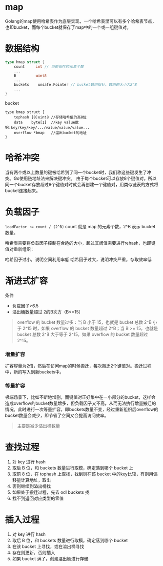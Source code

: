 # map
Golang的map使用哈希表作为底层实现，一个哈希表里可以有多个哈希表节点，也即bucket，而每个bucket就保存了map中的一个或一组键值对。

# 数据结构
```go
type hmap struct {
    count     int // 当前保存的元素个数
    ...
    B         uint8
    ...
    buckets    unsafe.Pointer // bucket数组指针，数组的大小为2^B
    ...
}
```
bucket
```
type bmap struct {
    tophash [8]uint8 //存储哈希值的高8位
    data    byte[1]  //key value数据:key/key/key/.../value/value/value...
    overflow *bmap   //溢出bucket的地址
}
```

#  哈希冲突
当有两个或以上数量的键被哈希到了同一个bucket时，我们称这些键发生了冲突。Go使用链地址法来解决键冲突。 由于每个bucket可以存放8个键值对，所以同一个bucket存放超过8个键值对时就会再创建一个键值对，用类似链表的方式将bucket连接起来。

#  负载因子
`loadFactor := count / (2^B)`
count 就是 map 的元素个数，2^B 表示 bucket 数量。

哈希表需要将负载因子控制在合适的大小，超过其阀值需要进行rehash，也即键值对重新组织：

哈希因子过小，说明空间利用率低
哈希因子过大，说明冲突严重，存取效率低

# 渐进式扩容
条件
* 负载因子>6.5
* 溢出桶数量超过 2的B次方（B<=15）
> overflow 的 bucket 数量过多：当 B 小于 15，也就是 bucket 总数 2^B 小于 2^15 时，如果 overflow 的 bucket 数量超过 2^B；当 B >= 15，也就是 bucket 总数 2^B 大于等于 2^15，如果 overflow 的 bucket 数量超过 2^15。

### 增量扩容
扩容容量为2倍，然后在访问map的时候搬迁，每次搬迁2个键值对。搬迁过程中，新的写入到新buckets中。

### 等量扩容
极端场景下，比如不断地增删，而键值对正好集中在一小部分的bucket，这样会造成overflow的bucket数量增多，但负载因子又不高，从而无法执行增量搬迁的情况，此时进行一次等量扩容，即buckets数量不变，经过重新组织后overflow的bucket数量会减少，即节省了空间又会提高访问效率。
> 主要是减少溢出桶数量

# 查找过程
1. 对 key 进行 hash
2. 取后 B 位，和 buckets 数量进行取模，确定落到哪个 bucket 上
3. 取前 8 位，在 tophash 上查找，找到则在该 bucket 中的key比较，有则用偏移量计算地址，取出
4. 否则继续到溢出桶找
5. 如果处于搬迁过程，先去 odl buckets 找
6. 找不到返回对应类型的零值

# 插入过程
1. 对 key 进行 hash
2. 取后 B 位，和 buckets 数量进行取模，确定落到哪个 bucket 
3. 在该 bucket 上寻找，或在溢出桶寻找
4. 存在则更新，否则插入
5. 如果 bucket 满了，创建溢出桶进行存储